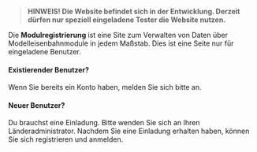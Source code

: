 ﻿> **HINWEIS! Die Website befindet sich in der Entwicklung. Derzeit dürfen nur speziell eingeladene Tester die Website nutzen.**


Die **Modulregistrierung** ist eine Site zum Verwalten von Daten über
Modelleisenbahnmodule in jedem Maßstab.
Dies ist eine Seite nur für eingeladene Benutzer.
#### Existierender Benutzer?
Wenn Sie bereits ein Konto haben, melden Sie sich bitte an.
#### Neuer Benutzer?
Du brauchst eine Einladung. Bitte wenden Sie sich an Ihren Länderadministrator.
Nachdem Sie eine Einladung erhalten haben, können Sie sich registrieren und anmelden.